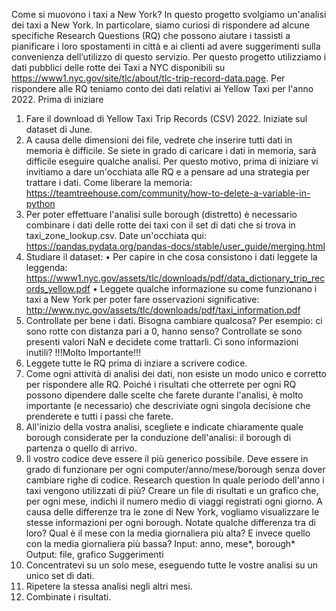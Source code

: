 Come si muovono i taxi a New York? 
In questo progetto svolgiamo un'analisi dei taxi a New York. In particolare, siamo curiosi di rispondere ad alcune specifiche Research Questions (RQ) che possono aiutare i tassisti a pianificare i loro spostamenti in città e ai clienti ad avere suggerimenti sulla convenienza dell’utilizzo di questo servizio.
Per questo progetto utilizziamo i dati pubblici delle rotte dei Taxi a NYC disponibili su https://www1.nyc.gov/site/tlc/about/tlc-trip-record-data.page. 
Per rispondere alle RQ teniamo conto dei dati relativi ai Yellow Taxi per l'anno 2022.
Prima di iniziare
1. Fare il download di Yellow Taxi Trip Records (CSV) 2022. Iniziate sul dataset di June.
2. A causa delle dimensioni dei file, vedrete che inserire tutti dati in memoria è difficile. Se siete in grado di caricare i dati in memoria, sarà difficile eseguire qualche analisi. Per questo motivo, prima di iniziare vi invitiamo a dare un'occhiata alle RQ e a pensare ad una strategia per trattare i dati. Come liberare la memoria: https://teamtreehouse.com/community/how-to-delete-a-variable-in-python
3. Per poter effettuare l'analisi sulle borough (distretto) è necessario combinare i dati delle rotte dei taxi con il set di dati che si trova in taxi_zone_lookup.csv. Date un'occhiata qui: https://pandas.pydata.org/pandas-docs/stable/user_guide/merging.html
4. Studiare il dataset:
•	Per capire in che cosa consistono i dati leggete la leggenda: https://www1.nyc.gov/assets/tlc/downloads/pdf/data_dictionary_trip_records_yellow.pdf
•	Leggete qualche informazione su come funzionano i taxi a New York per poter fare osservazioni significative: http://www.nyc.gov/assets/tlc/downloads/pdf/taxi_information.pdf
5. Controllate per bene i dati. Bisogna cambiare qualcosa? Per esempio: ci sono rotte con distanza pari a 0, hanno senso? Controllate se sono presenti valori NaN e decidete come trattarli. Ci sono informazioni inutili?
!!!Molto Importante!!!
1. Leggete tutte le RQ prima di inziare a scrivere codice.
2. Come ogni attività di analisi dei dati, non esiste un modo unico e corretto per rispondere alle RQ. Poiché i risultati che otterrete per ogni RQ possono dipendere dalle scelte che farete durante l'analisi, è molto importante (e necessario) che descriviate ogni singola decisione che prenderete e tutti i passi che farete.
3. All'inizio della vostra analisi, scegliete e indicate chiaramente quale borough considerate per la conduzione dell'analisi: il borough di partenza o quello di arrivo.
4. Il vostro codice deve essere il più generico possibile. Deve essere in grado di funzionare per ogni computer/anno/mese/borough senza dover cambiare righe di codice.
Research question
In quale periodo dell'anno i taxi vengono utilizzati di più? Creare un file di risultati e un grafico che, per ogni mese, indichi il numero medio di viaggi registrati ogni giorno. A causa delle differenze tra le zone di New York, vogliamo visualizzare le stesse informazioni per ogni borough. Notate qualche differenza tra di loro? Qual è il mese con la media giornaliera più alta? E invece quello con la media giornaliera più bassa?
Input: anno, mese*, borough*
Output: file, grafico 
Suggerimenti
1. Concentratevi su un solo mese, eseguendo tutte le vostre analisi su un unico set di dati.
2. Ripetere la stessa analisi negli altri mesi.
3. Combinate i risultati.
